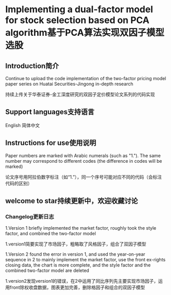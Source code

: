 # Implementing a dual-factor model for stock selection based on PCA algorithm基于PCA算法实现双因子模型选股
## Introduction简介
Continue to upload the code implementation of the two-factor pricing model paper series on Huatai Securities-Jingong in-depth research

持续上传关于华泰证券-金工深度研究的双因子定价模型论文系列的代码实现
## Support languages支持语言
English 简体中文
## Instructions for use使用说明
Paper numbers are marked with Arabic numerals (such as "1."). The same number may correspond to different codes (the difference in codes will be marked)

论文序号用阿拉伯数字标注（如“1.”），同一个序号可能对应不同的代码（会标注代码的区别）
## welcome to star持续更新中，欢迎收藏讨论 
### Changelog更新日志
1.Version 1 briefly implemented the market factor, roughly took the style factor, and combined the two-factor model

1.version1简要实现了市场因子，粗略取了风格因子，组合了双因子模型


1.Version 2 found the error in version 1, and used the year-on-year sequence in 2 to mainly implement the market factor, use the front ex-rights closing data, the chart is more complete, and the style factor and the combined two-factor model are deleted
   
1.version2发现version1的错误，在2中运用了同比序列先主要实现市场因子，运用front除权收盘数据，图表更加完善，删除格因子和组合的双因子模型
